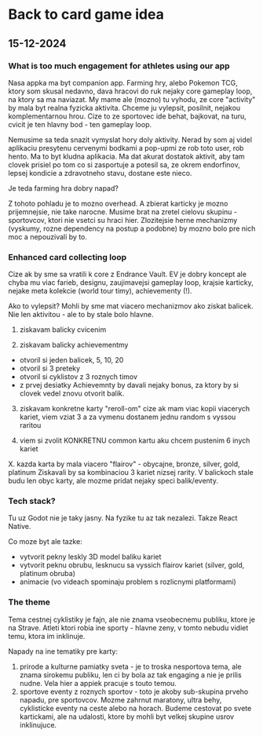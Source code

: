 # Back to card game idea

## 15-12-2024

### What is too much engagement for athletes using our app
Nasa appka ma byt companion app. Farming hry, alebo Pokemon TCG, ktory som skusal nedavno, dava hracovi do ruk nejaky core gameplay loop, na ktory sa ma naviazat. My mame ale (mozno) tu vyhodu, ze core "activity" by mala byt realna fyzicka aktivita. Chceme ju vylepsit, posilnit, nejakou komplementarnou hrou. Cize to ze sportovec ide behat, bajkovat, na turu, cvicit je ten hlavny bod - ten gameplay loop.

Nemusime sa teda snazit vymyslat hory doly aktivity. Nerad by som aj videl aplikaciu presytenu cervenymi bodkami a pop-upmi ze rob toto user, rob hento. Ma to byt kludna aplikacia. Ma dat akurat dostatok aktivit, aby tam clovek prisiel po tom co si zasportuje a potesil sa, ze okrem endorfinov, lepsej kondicie a zdravotneho stavu, dostane este nieco.

Je teda farming hra dobry napad?

Z tohoto pohladu je to mozno overhead. A zbierat karticky je mozno prijemnejsie, nie take narocne. Musime brat na zretel cielovu skupinu - sportovcov, ktori nie vsetci su hraci hier. Zlozitejsie herne mechanizmy (vyskumy, rozne dependency na postup a podobne) by mozno bolo pre nich moc a nepouzivali by to.

### Enhanced card collecting loop
Cize ak by sme sa vratili k core z Endrance Vault. EV je dobry koncept ale chyba mu viac farieb, designu, zaujimavejsi gameplay loop, krajsie karticky, nejake meta kolekcie (world tour timy), achievementy (!).

Ako to vylepsit? Mohli by sme mat viacero mechanizmov ako ziskat balicek. Nie len aktivitou - ale to by stale bolo hlavne.

1. ziskavam balicky cvicenim

2. ziskavam balicky achievementmy
  - otvoril si jeden balicek, 5, 10, 20
  - otvoril si 3 preteky
  - otvoril si cyklistov z 3 roznych timov
  - z prvej desiatky
Achievemnty by davali nejaky bonus, za ktory by si clovek vedel znovu otvorit balik.

3. ziskavam konkretne karty "reroll-om" cize ak mam viac kopii viacerych kariet, viem vziat 3 a za vymenu dostanem jednu random s vyssou raritou

4. viem si zvolit KONKRETNU common kartu aku chcem pustenim 6 inych kariet

X. kazda karta by mala viacero "flairov" - obycajne, bronze, silver, gold, platinum
Ziskavali by sa kombinaciou 3 kariet nizsej rarity.
V balickoch stale budu len obyc karty, ale mozme pridat nejaky speci balik/eventy.

### Tech stack?
Tu uz Godot nie je taky jasny. Na fyzike tu az tak nezalezi. Takze React Native.

Co moze byt ale tazke:
- vytvorit pekny leskly 3D model baliku kariet
- vytvorit peknu obrubu, lesknucu sa vyssich flairov kariet (silver, gold, platinum obruba)
- animacie (vo videach spominaju problem s rozlicnymi platformami)

### The theme
Tema cestnej cyklistiky je fajn, ale nie znama vseobecnemu publiku, ktore je na Strave. Atleti ktori robia ine sporty - hlavne zeny, v tomto nebudu vidiet temu, ktora im inklinuje.

Napady na ine tematiky pre karty:
1. prirode a kulturne pamiatky sveta - je to troska nesportova tema, ale znama sirokemu publiku, len ci by bola az tak engaging a nie je prilis nudne. Vela hier a appiek pracuje s touto temou.
2. sportove eventy z roznych sportov - toto je akoby sub-skupina prveho napadu, pre sportovcov. Mozme zahrnut maratony, ultra behy, cyklisticke eventy na ceste alebo na horach. Budeme cestovat po svete kartickami, ale na udalosti, ktore by mohli byt velkej skupine usrov inklinujuce.